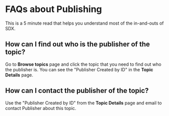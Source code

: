 # FAQs about Publishing

This is a 5 minute read that helps you understand most of the in-and-outs of SDX.

## How can I find out who is the publisher of the topic? 

Go to **Browse topics** page and click the topic that you need to find out who the publisher is. You can see the "Publisher Created by ID" in the **Topic Details** page.

## How can I contact the publisher of the topic? 

Use the "Publisher Created by ID" from the **Topic Details** page and email to contact Publisher about this topic.
